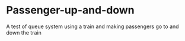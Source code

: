 # Passenger-up-and-down
A test of queue system using a train and making passengers go to and down the train
